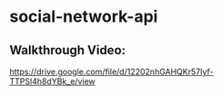 # social-network-api

## Walkthrough Video:

https://drive.google.com/file/d/12202nhGAHQKr57Iyf-TTPSl4h8dYBk_e/view
